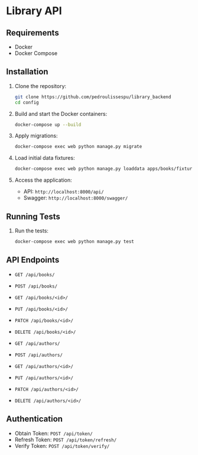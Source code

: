 # Library API

## Requirements

- Docker
- Docker Compose

## Installation

1. Clone the repository:
    ```sh
   git clone https://github.com/pedroulissespu/library_backend
   cd config
   ```

2. Build and start the Docker containers:
    ```sh
   docker-compose up --build
   ```

3. Apply migrations:
    ```sh
   docker-compose exec web python manage.py migrate
   ```

4. Load initial data fixtures:
    ```sh
    docker-compose exec web python manage.py loaddata apps/books/fixtures/initial_data.json
    ```
   
5. Access the application:
    - API: `http://localhost:8000/api/`
    - Swagger: `http://localhost:8000/swagger/`

## Running Tests

1. Run the tests:
    ```sh
    docker-compose exec web python manage.py test
    ```

## API Endpoints

- `GET /api/books/`
- `POST /api/books/`
- `GET /api/books/<id>/`
- `PUT /api/books/<id>/`
- `PATCH /api/books/<id>/`
- `DELETE /api/books/<id>/`

- `GET /api/authors/`
- `POST /api/authors/`
- `GET /api/authors/<id>/`
- `PUT /api/authors/<id>/`
- `PATCH /api/authors/<id>/`
- `DELETE /api/authors/<id>/`

## Authentication

- Obtain Token: `POST /api/token/`
- Refresh Token: `POST /api/token/refresh/`
- Verify Token: `POST /api/token/verify/`
